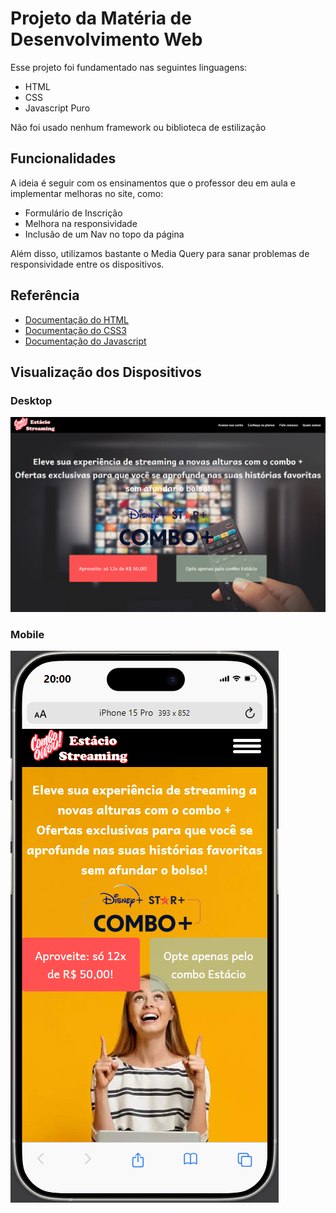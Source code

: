 
# Projeto da Matéria de Desenvolvimento Web

Esse projeto foi fundamentado nas seguintes linguagens:
- HTML
- CSS
- Javascript Puro

Não foi usado nenhum framework ou biblioteca de estilização

## Funcionalidades

A ideia é seguir com os ensinamentos que o professor deu em aula e implementar melhoras no site, como:
- Formulário de Inscrição
- Melhora na responsividade
- Inclusão de um Nav no topo da página

Além disso, utilizamos bastante o Media Query para sanar problemas de responsividade entre os dispositivos.
## Referência

 - [Documentação do HTML](https://developer.mozilla.org/pt-BR/docs/Web/HTML)
 - [Documentação do CSS3](https://developer.mozilla.org/pt-BR/docs/Web/CSS)
 - [Documentação do Javascript](https://developer.mozilla.org/pt-BR/docs/Web/JavaScript)


## Visualização dos Dispositivos

### Desktop
 <img src="imagens/desktop.png" alt="Imagem do site no Desktop">

### Mobile
<img src="imagens/mobile.png" alt="Imagem do site no dispositivo mobile">
